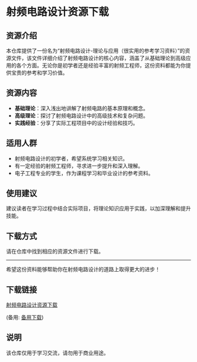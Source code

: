 # 射频电路设计资源下载

## 资源介绍

本仓库提供了一份名为“射频电路设计-理论与应用（很实用的参考学习资料）”的资源文件，该文件详细介绍了射频电路设计的核心内容，涵盖了从基础理论到高级应用的各个方面。无论你是初学者还是经验丰富的射频工程师，这份资料都能为你提供宝贵的参考和学习价值。

## 资源内容

- **基础理论**：深入浅出地讲解了射频电路的基本原理和概念。
- **高级理论**：探讨了射频电路设计中的高级技术和复杂问题。
- **实践经验**：分享了实际工程项目中的设计经验和技巧。

## 适用人群

- 射频电路设计的初学者，希望系统学习相关知识。
- 有一定经验的射频工程师，寻求进一步提升和深入理解。
- 电子工程专业的学生，作为课程学习和毕业设计的参考资料。

## 使用建议

建议读者在学习过程中结合实际项目，将理论知识应用于实践，以加深理解和提升技能。

## 下载方式

请在仓库中找到相应的资源文件进行下载。

---

希望这份资料能够帮助你在射频电路设计的道路上取得更大的进步！

## 下载链接
[射频电路设计资源下载](https://pan.quark.cn/s/255b5b59ed23) 

(备用: [备用下载](https://pan.baidu.com/s/1_T2QQHhzzpQUShrXUrS2HQ?pwd=1234))

## 说明

该仓库仅用于学习交流，请勿用于商业用途。
